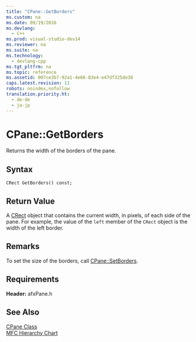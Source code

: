 ```yaml
---
title: "CPane::GetBorders"
ms.custom: na
ms.date: 09/19/2016
ms.devlang: 
  - C++
ms.prod: visual-studio-dev14
ms.reviewer: na
ms.suite: na
ms.technology: 
  - devlang-cpp
ms.tgt_pltfrm: na
ms.topic: reference
ms.assetid: 007ce3b7-92a1-4e66-83e4-e47df325de38
caps.latest.revision: 11
robots: noindex,nofollow
translation.priority.ht: 
  - de-de
  - ja-jp
---
```

# CPane::GetBorders
Returns the width of the borders of the pane.  
  
## Syntax  
  
```  
CRect GetBorders() const;  
```  
  
## Return Value  
 A [CRect](../vs140/CRect-Class.md) object that contains the current width, in pixels, of each side of the pane. For example, the value of the `left` member of the `CRect` object is the width of the left border.  
  
## Remarks  
 To set the size of the borders, call [CPane::SetBorders](../vs140/CPane--SetBorders.md).  
  
## Requirements  
 **Header:** afxPane.h  
  
## See Also  
 [CPane Class](../vs140/CPane-Class.md)   
 [MFC Hierarchy Chart](../vs140/Hierarchy-Chart.md)